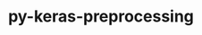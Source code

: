 ---
title: "py-keras-preprocessing"
layout: cache
categories: [package, v0.21.2]
meta: {"versions": ["1.1.2"], "compilers": ["apple-clang@=15.0.0", "gcc@=11.3.0"], "oss": ["ubuntu22.04", "ventura"], "platforms": ["darwin", "linux"], "targets": ["aarch64", "x86_64_v3"], "stacks": ["ml-darwin-aarch64-mps", "ml-linux-x86_64-cpu", "ml-linux-x86_64-cuda", "ml-linux-x86_64-rocm", "root"], "num_specs": 3, "num_specs_by_stack": {"ml-darwin-aarch64-mps": 1, "root": 3, "ml-linux-x86_64-cuda": 2, "ml-linux-x86_64-cpu": 2, "ml-linux-x86_64-rocm": 2}}
spec_details: [{"hash": "djlnzlfcypyeax2eru6mshlieaf2kdma", "compiler": "apple-clang@=15.0.0", "versions": ["1.1.2"], "os": "ventura", "platform": "darwin", "target": "aarch64", "variants": ["build_system=python_pip"], "stacks": ["ml-darwin-aarch64-mps", "root"], "size": "-", "tarball": "https://binaries.spack.io/releases/v0.21.2/build_cache/darwin-ventura-aarch64/apple-clang-15.0.0/py-keras-preprocessing-1.1.2/darwin-ventura-aarch64-apple-clang-15.0.0-py-keras-preprocessing-1.1.2-djlnzlfcypyeax2eru6mshlieaf2kdma.spack"}, {"hash": "q3zy4ydn6toxke63fkfvvf4llovyebei", "compiler": "gcc@=11.3.0", "versions": ["1.1.2"], "os": "ubuntu22.04", "platform": "linux", "target": "x86_64_v3", "variants": ["build_system=python_pip"], "stacks": ["ml-linux-x86_64-cuda", "root", "ml-linux-x86_64-cpu", "ml-linux-x86_64-rocm"], "size": "-", "tarball": "https://binaries.spack.io/releases/v0.21.2/build_cache/linux-ubuntu22.04-x86_64_v3/gcc-11.3.0/py-keras-preprocessing-1.1.2/linux-ubuntu22.04-x86_64_v3-gcc-11.3.0-py-keras-preprocessing-1.1.2-q3zy4ydn6toxke63fkfvvf4llovyebei.spack"}, {"hash": "vc7hq64vi5kr5zk7zvxdhg66zri5xg6h", "compiler": "gcc@=11.3.0", "versions": ["1.1.2"], "os": "ubuntu22.04", "platform": "linux", "target": "x86_64_v3", "variants": ["build_system=python_pip"], "stacks": ["ml-linux-x86_64-cuda", "root", "ml-linux-x86_64-cpu", "ml-linux-x86_64-rocm"], "size": "-", "tarball": "https://binaries.spack.io/releases/v0.21.2/build_cache/linux-ubuntu22.04-x86_64_v3/gcc-11.3.0/py-keras-preprocessing-1.1.2/linux-ubuntu22.04-x86_64_v3-gcc-11.3.0-py-keras-preprocessing-1.1.2-vc7hq64vi5kr5zk7zvxdhg66zri5xg6h.spack"}]
---
